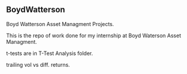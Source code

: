 ## BoydWatterson
Boyd Watterson Asset Managment Projects.

This is the repo of work done for my internship at Boyd Waterson Asset Managment.

t-tests are in T-Test Analysis folder. 

trailing vol vs diff. returns.
